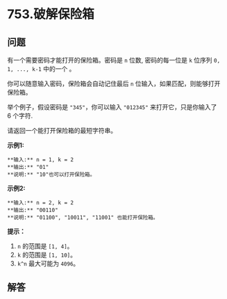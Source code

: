 # 753.破解保险箱

## 问题

有一个需要密码才能打开的保险箱。密码是 `n` 位数, 密码的每一位是 `k` 位序列 `0, 1, ..., k-1` 中的一个 。

你可以随意输入密码，保险箱会自动记住最后 `n` 位输入，如果匹配，则能够打开保险箱。

举个例子，假设密码是 `"345"`，你可以输入 `"012345"` 来打开它，只是你输入了 6 个字符.

请返回一个能打开保险箱的最短字符串。

**示例1:**

```
**输入:** n = 1, k = 2
**输出:** "01"
**说明:** "10"也可以打开保险箱。

```

**示例2:**

```
**输入:** n = 2, k = 2
**输出:** "00110"
**说明:** "01100", "10011", "11001" 也能打开保险箱。

```

**提示：**

1. `n` 的范围是 `[1, 4]`。
2. `k` 的范围是 `[1, 10]`。
3. `k^n` 最大可能为 `4096`。



## 解答

